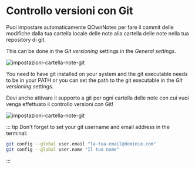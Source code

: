 # Controllo versioni con Git

Puoi impostare automaticamente QOwnNotes per fare il commit delle modifiche dalla tua cartella locale delle note alla cartella delle note nella tua repository di git.

This can be done in the _Git versioning_ settings in the _General settings_.

![impostazioni-cartella-note-git](/img/git/settings.png)

You need to have git installed on your system and the git executable needs to be in your PATH or
you can set the path to the git executable in the _Git versioning_ settings.

Devi anche attivare il supporto a git per ogni cartella delle note con cui vuoi venga effettuato il controllo versioni con Git!

![impostazioni-cartella-note-git](/img/git/note-folder-settings.png)

::: tip
Don't forget to set your git username and email address in the terminal:

```bash
git config --global user.email "la-tua-email@dominio.com"
git config --global user.name "Il tuo nome"
```

:::
